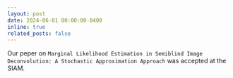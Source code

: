 ```yaml
---
layout: post
date: 2024-06-01 00:00:00-0400
inline: true
related_posts: false
---
```


Our peper on `Marginal Likelihood Estimation in Semiblind Image Deconvolution: A Stochastic Approximation Approach` was accepted at the SIAM.
